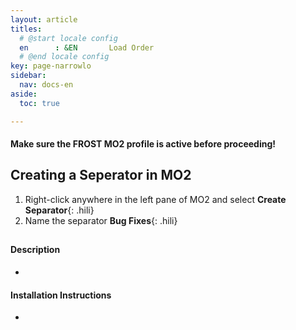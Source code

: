 ```yaml
---
layout: article
titles:
  # @start locale config
  en      : &EN       Load Order
  # @end locale config
key: page-narrowlo
sidebar:
  nav: docs-en
aside:
  toc: true

---
```




#### Make sure the **FROST** MO2 profile is active before proceeding!


## Creating a Seperator in MO2
1. Right-click anywhere in the left pane of MO2 and select **Create Separator**{: .hili}
2. Name the separator **Bug Fixes**{: .hili}

## []()


#### Description
* 

#### Installation Instructions
* 

